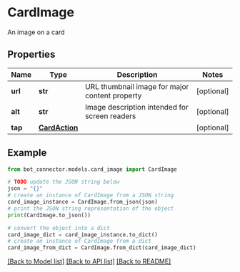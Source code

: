 # CardImage

An image on a card

## Properties

Name | Type | Description | Notes
------------ | ------------- | ------------- | -------------
**url** | **str** | URL thumbnail image for major content property | [optional] 
**alt** | **str** | Image description intended for screen readers | [optional] 
**tap** | [**CardAction**](CardAction.md) |  | [optional] 

## Example

```python
from bot_connector.models.card_image import CardImage

# TODO update the JSON string below
json = "{}"
# create an instance of CardImage from a JSON string
card_image_instance = CardImage.from_json(json)
# print the JSON string representation of the object
print(CardImage.to_json())

# convert the object into a dict
card_image_dict = card_image_instance.to_dict()
# create an instance of CardImage from a dict
card_image_from_dict = CardImage.from_dict(card_image_dict)
```
[[Back to Model list]](../README.md#documentation-for-models) [[Back to API list]](../README.md#documentation-for-api-endpoints) [[Back to README]](../README.md)


